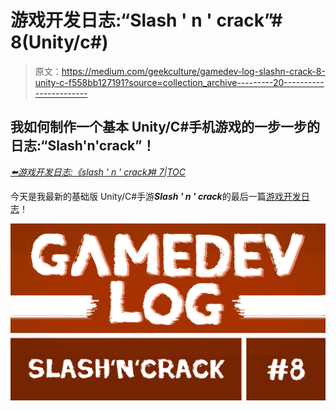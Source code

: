 # 游戏开发日志:“Slash ' n ' crack”# 8(Unity/c#)

> 原文：<https://medium.com/geekculture/gamedev-log-slashn-crack-8-unity-c-f558bb127191?source=collection_archive---------20----------------------->

## 我如何制作一个基本 Unity/C#手机游戏的一步一步的日志:“Slash'n'crack”！

[*⬅️游戏开发日志:《slash ' n ' crack》# 7*](https://mina-pecheux.medium.com/gamedev-log-slashn-crack-7-unity-c-2712760e464e)*|*[*TOC*](/geekculture/gamedev-log-slashn-crack-unity-c-9d18e73c5df9)

今天是我最新的基础版 Unity/C#手游***Slash ' n ' crack***的最后一篇[游戏开发日志](/geekculture/gamedev-log-slashn-crack-unity-c-9d18e73c5df9)！

![](img/368d868258bc13644641abd8ebdda7e3.png)